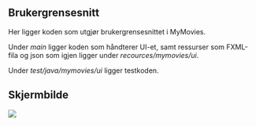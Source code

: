 ## Brukergrensesnitt

Her ligger koden som utgjør brukergrensesnittet i MyMovies. 

Under *main* ligger koden som håndterer UI-et, samt ressurser som FXML-fila og json som igjen ligger under *recources/mymovies/ui*.

Under *test/java/mymovies/ui* ligger testkoden.

## Skjermbilde
![](https://scontent-arn2-1.xx.fbcdn.net/v/t1.15752-9/120909712_760092341220478_7577866993731450_n.png?_nc_cat=111&_nc_sid=ae9488&_nc_ohc=GHknunVRStkAX8q_-kQ&_nc_oc=AQmSxr4UwlWwjyxYGU3vbpHPBLg35czU3u296W7QGnXlanCd-CJyjV8Giva7fntvXCc&_nc_ht=scontent-arn2-1.xx&oh=fcb6e99955bfac09be01892b837a347e&oe=5FA41263)